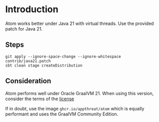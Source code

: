 # Introduction

Atom works better under Java 21 with virtual threads. Use the provided patch for Java 21.

## Steps

```shell
git apply --ignore-space-change --ignore-whitespace contrib/java21.patch
sbt clean stage createDistribution
```

## Consideration

Atom performs well under Oracle GraalVM 21. When using this version, consider the terms of the [license](https://www.oracle.com/downloads/licenses/graal-free-license.html)

If in doubt, use the image `ghcr.io/appthreat/atom` which is equally performant and uses the GraalVM Community Edition.
